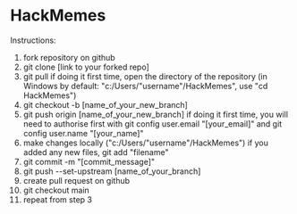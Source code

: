 # HackMemes

Instructions:

1. fork repository on github
2. git clone [link to your forked repo]
3. git pull
	if doing it first time, open the directory of the repository (in Windows by default: "c:/Users/"username"/HackMemes", use "cd HackMemes")
4. git checkout -b [name_of_your_new_branch]
5. git push origin [name_of_your_new_branch]
	if doing it first time, you will need to authorise first with git config user.email "[your_email]" and git config user.name "[your_name]"
6. make changes locally ("c:/Users/"username"/HackMemes")
	if you added any new files, git add "filename"
7. git commit -m "[commit_message]"
8. git push --set-upstream [name_of_your_branch]
9. create pull request on github
10. git checkout main
11. repeat from step 3
